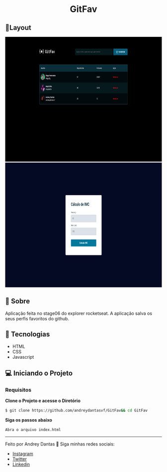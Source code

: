 <h1 align="center">GitFav</h1>

## 🔖Layout
<p >
	  <img alt="Layout" src="https://raw.githubusercontent.com/andreydantasvf/GitFav/main/images/layout.png?token=GHSAT0AAAAAABZXE7PDRABHH2V4FULMOBJEY3YIBHA" widht="400px" height="400px">
	  <img alt="Layout" src="https://raw.githubusercontent.com/andreydantasvf/IMC/main/assets/layout.png?token=GHSAT0AAAAAABZXE7PDRABHH2V4FULMOBJEY3YIBHA" widht="400px" height="400px">
	   </p>
 
  
## 📜 Sobre
<p>
	Aplicação feita no stage06 do explorer rocketseat. A aplicação salva os seus perfis favoritos do github.
</p>

## 🚀 Tecnologias
- HTML
- CSS
- Javascript

## 💻 Iniciando o Projeto


### Requisitos

**Clone o Projeto e acesse o Diretório**

```bash
$ git clone https://github.com/andreydantasvf/GitFav&& cd GitFav
```

**Siga os passos abaixo**
```bash
Abra o arquivo index.html
```
---
Feito por Andrey Dantas 👋 Siga minhas redes sociais:
- [Instagram](https://www.instagram.com/andreydantasvf/)
- [Twitter](https://twitter.com/andreydantasvf)
- [Linkedin](https://www.linkedin.com/in/andreydantasvf/)